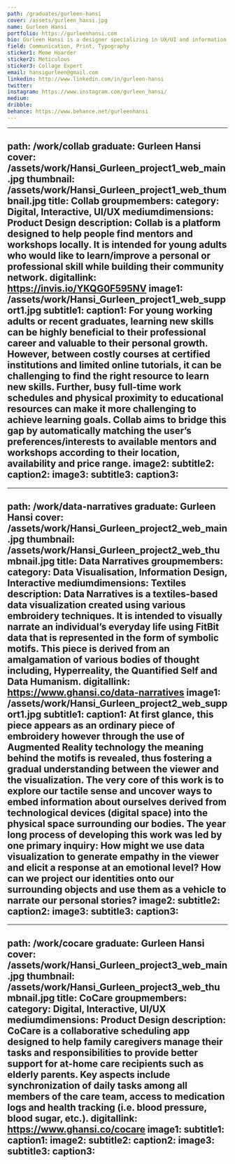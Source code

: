 ```yaml
---
path: /graduates/gurleen-hansi
cover: /assets/gurleen_hansi.jpg
name: Gurleen Hansi
portfolio: https://gurleenhansi.com
bio: Gurleen Hansi is a designer specializing in UX/UI and information design. She is driven by the intersection of design, data and collaboration to foster empowerment and disrupt traditional systems in various fields, from healthcare to education. She believes that her role as a designer is to create valuable experiences through design that is empathetic while also physically and culturally accessible. Recently, Gurleen has been focusing on risk-taking in the conceptualization and execution of her work as well as continuously experimenting with new mediums for her personal growth. When she's not designing, she enjoys making books, experimenting with collage and petting dogs.
field: Communication, Print, Typography
sticker1: Meme Hoarder
sticker2: Meticulous
sticker3: Collage Expert
email: hansigurleen@gmail.com
linkedin: http://www.linkedin.com/in/gurleen-hansi
twitter: 
instagram: https://www.instagram.com/gurleen_hansi/
medium: 
dribble: 
behance: https://www.behance.net/gurleenhansi
---
```


---
path: /work/collab
graduate: Gurleen Hansi
cover: /assets/work/Hansi_Gurleen_project1_web_main.jpg
thumbnail: /assets/work/Hansi_Gurleen_project1_web_thumbnail.jpg
title: Collab
groupmembers: 
category: Digital, Interactive, UI/UX
mediumdimensions: Product Design
description: Collab is a platform designed to help people find mentors and workshops locally. It is intended for young adults who would like to learn/improve a personal or professional skill while building their community network.
digitallink: https://invis.io/YKQG0F595NV
image1: /assets/work/Hansi_Gurleen_project1_web_support1.jpg
subtitle1: 
caption1: For young working adults or recent graduates, learning new skills can be highly beneficial to their professional career and valuable to their personal growth. However, between costly courses at certified institutions and limited online tutorials, it can be challenging to find the right resource to learn new skills. Further, busy full-time work schedules and physical proximity to educational resources can make it more challenging to achieve learning goals. Collab aims to bridge this gap by automatically matching the user’s preferences/interests to available mentors and workshops according to their location, availability and price range. 
image2:
subtitle2: 
caption2: 
image3:
subtitle3: 
caption3: 
---

---
path: /work/data-narratives
graduate: Gurleen Hansi
cover: /assets/work/Hansi_Gurleen_project2_web_main.jpg
thumbnail: /assets/work/Hansi_Gurleen_project2_web_thumbnail.jpg
title: Data Narratives
groupmembers: 
category: Data Visualisation, Information Design, Interactive
mediumdimensions:  Textiles
description: Data Narratives is a textiles-based data visualization created using various embroidery techniques. It is intended to visually narrate an individual’s everyday life using FitBit data that is represented in the form of symbolic motifs. This piece is derived from an amalgamation of various bodies of thought including, Hyperreality, the Quantified Self and Data Humanism.
digitallink: https://www.ghansi.co/data-narratives
image1: /assets/work/Hansi_Gurleen_project2_web_support1.jpg
subtitle1: 
caption1: At first glance, this piece appears as an ordinary piece of embroidery however through the use of Augmented Reality technology the meaning behind the motifs is revealed, thus fostering a gradual understanding between the viewer and the visualization. The very core of this work is to explore our tactile sense and uncover ways to embed information about ourselves derived from technological devices (digital space) into the physical space surrounding our bodies. The year long process of developing this work was led by one primary inquiry: How might we use data visualization to generate empathy in the viewer and elicit a response at an emotional level? How can we project our identities onto our surrounding objects and use them as a vehicle to narrate our personal stories?
image2:
subtitle2: 
caption2: 
image3:
subtitle3: 
caption3: 
---

---
path: /work/cocare
graduate: Gurleen Hansi
cover: /assets/work/Hansi_Gurleen_project3_web_main.jpg
thumbnail: /assets/work/Hansi_Gurleen_project3_web_thumbnail.jpg
title: CoCare
groupmembers: 
category: Digital, Interactive, UI/UX
mediumdimensions: Product Design
description: CoCare is a collaborative scheduling app designed to help family caregivers manage their tasks and responsibilities to provide better support for at-home care recipients such as elderly parents. Key aspects include synchronization of daily tasks among all members of the care team, access to medication logs and health tracking (i.e. blood pressure, blood sugar, etc.).
digitallink: https://www.ghansi.co/cocare
image1:
subtitle1: 
caption1: 
image2:
subtitle2: 
caption2: 
image3:
subtitle3: 
caption3: 
---
